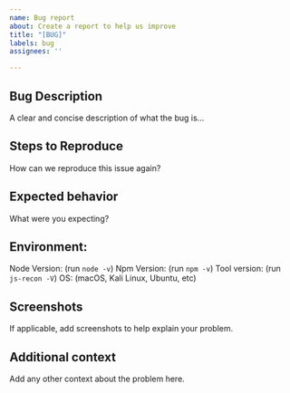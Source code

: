 ```yaml
---
name: Bug report
about: Create a report to help us improve
title: "[BUG]"
labels: bug
assignees: ''

---
```


## Bug Description
A clear and concise description of what the bug is...

## Steps to Reproduce
How can we reproduce this issue again?

## Expected behavior
What were you expecting?

## Environment:
Node Version: (run `node -v`)
Npm Version: (run `npm -v`)
Tool version: (run `js-recon -V`)
OS: (macOS, Kali Linux, Ubuntu, etc)

## Screenshots
If applicable, add screenshots to help explain your problem.

## Additional context
Add any other context about the problem here.
